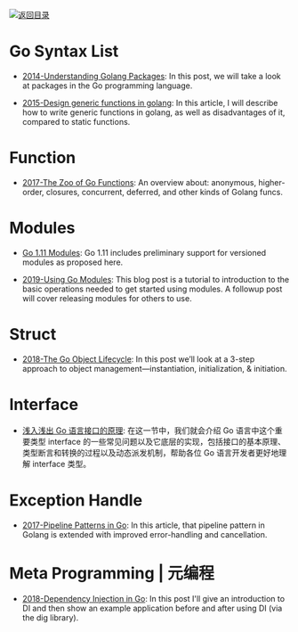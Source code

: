 [![返回目录](https://user-images.githubusercontent.com/5803001/38079637-ff0abcf0-3371-11e8-9b76-ad651620afc7.jpg)](https://github.com/wx-chevalier/Awesome-Lists)

# Go Syntax List

- [2014-Understanding Golang Packages](https://thenewstack.io/understanding-golang-packages/): In this post, we will take a look at packages in the Go programming language.

- [2015-Design generic functions in golang](https://parthdesai.me/articles/2015/08/30/go-generic-functions/): In this article, I will describe how to write generic functions in golang, as well as disadvantages of it, compared to static functions.

# Function

- [2017-The Zoo of Go Functions](https://parg.co/U5u): An overview about: anonymous, higher-order, closures, concurrent, deferred, and other kinds of Golang funcs.

# Modules

- [Go 1.11 Modules](https://parg.co/01g): Go 1.11 includes preliminary support for versioned modules as proposed here.

- [2019-Using Go Modules](https://blog.golang.org/using-go-modules): This blog post is a tutorial to introduction to the basic operations needed to get started using modules. A followup post will cover releasing modules for others to use.

# Struct

- [2018-The Go Object Lifecycle](https://middlemost.com/object-lifecycle/): In this post we’ll look at a 3-step approach to object management—instantiation, initialization, & initiation.

# Interface

- [浅入浅出 Go 语言接口的原理](https://draveness.me/golang-interface?hmsr=toutiao.io&utm_medium=toutiao.io&utm_source=toutiao.io): 在这一节中，我们就会介绍 Go 语言中这个重要类型 interface 的一些常见问题以及它底层的实现，包括接口的基本原理、类型断言和转换的过程以及动态派发机制，帮助各位 Go 语言开发者更好地理解 interface 类型。

# Exception Handle

- [2017-Pipeline Patterns in Go](https://medium.com/statuscode/pipeline-patterns-in-go-a37bb3a7e61d): In this article, that pipeline pattern in Golang is extended with improved error-handling and cancellation.

# Meta Programming | 元编程

- [2018-Dependency Injection in Go](https://blog.drewolson.org/dependency-injection-in-go/): In this post I'll give an introduction to DI and then show an example application before and after using DI (via the dig library).
